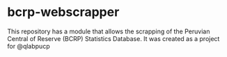 # bcrp-webscrapper
This repository has a module that allows the scrapping of the Peruvian Central of Reserve (BCRP) Statistics Database. It was created as a project for @qlabpucp
